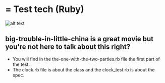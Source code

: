 # = Test tech (Ruby)

![alt text](https://res.cloudinary.com/dgtxqlmt9/image/upload/v1639772283/Capture_d_e%CC%81cran_2021-12-17_a%CC%80_21.17.54_dxx5ap.png)
## big-trouble-in-little-china is a great movie but you're not here to talk about this right?

+ You will find in the the-one-with-the-two-parties.rb file the first part of the test.
+ The clock.rb file is about the class and the clock_test.rb is about the spec. 

